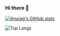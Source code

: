 ### Hi there 👋

[![Anurag's GitHub stats](https://github-readme-stats.vercel.app/api?username=AndreaPontrandolfo&show_icons=true&include_all_commits=true&hide_rank=true&theme=nord)](https://github.com/anuraghazra/github-readme-stats)

![Top Langs](https://github-readme-stats.vercel.app/api/top-langs/?username=AndreaPontrandolfo&layout=compact)

<!--
**AndreaPontrandolfo/AndreaPontrandolfo** is a ✨ _special_ ✨ repository because its `README.md` (this file) appears on your GitHub profile.

Here are some ideas to get you started:

- 🔭 I’m currently working on ...
- 🌱 I’m currently learning ...
- 👯 I’m looking to collaborate on ...
- 🤔 I’m looking for help with ...
- 💬 Ask me about ...
- 📫 How to reach me: ...
- 😄 Pronouns: ...
- ⚡ Fun fact: ...
-->

